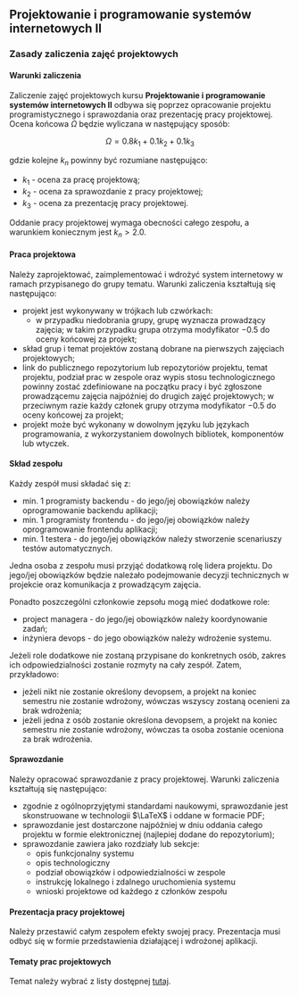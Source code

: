 ## Projektowanie i programowanie systemów internetowych II
### Zasady zaliczenia zajęć projektowych

#### Warunki zaliczenia

Zaliczenie zajęć projektowych kursu **Projektowanie i programowanie systemów internetowych II** odbywa się poprzez opracowanie projektu programistycznego i sprawozdania oraz prezentację pracy projektowej. Ocena końcowa $\Omega$ będzie wyliczana w następujący sposób:

$$ \Omega = 0.8k_1 + 0.1k_2 + 0.1k_3 $$

gdzie kolejne $k_n$ powinny być rozumiane następująco:

- $k_1$ - ocena za pracę projektową;
- $k_2$ - ocena za sprawozdanie z pracy projektowej;
- $k_3$ - ocena za prezentację pracy projektowej.

Oddanie pracy projektowej wymaga obecności całego zespołu, a warunkiem koniecznym jest $k_n > 2.0$.

#### Praca projektowa

Należy zaprojektować, zaimplementować i wdrożyć system internetowy w ramach przypisanego do grupy tematu. Warunki zaliczenia kształtują się następująco:
- projekt jest wykonywany w trójkach lub czwórkach:
  - w przypadku niedobrania grupy, grupę wyznacza prowadzący zajęcia; w takim przypadku grupa otrzyma modyfikator $-0.5$ do oceny końcowej za projekt;
- skład grup i temat projektów zostaną dobrane na pierwszych zajęciach projektowych;
- link do publicznego repozytorium lub repozytoriów projektu, temat projektu, podział prac w zespole oraz wypis stosu technologicznego powinny zostać zdefiniowane na początku pracy i być zgłoszone prowadzącemu zajęcia najpóźniej do drugich zajęć projektowych; w przeciwnym razie każdy członek grupy otrzyma modyfikator $-0.5$ do oceny końcowej za projekt; 
- projekt może być wykonany w dowolnym języku lub językach programowania, z wykorzystaniem dowolnych bibliotek, komponentów lub wtyczek.

#### Skład zespołu
Każdy zespół musi składać się z:
* min. 1 programisty backendu - do jego/jej obowiązków należy oprogramowanie backendu aplikacji;
* min. 1 programisty frontendu - do jego/jej obowiązków należy oprogramowanie frontendu aplikacji;
* min. 1 testera - do jego/jej obowiązków należy stworzenie scenariuszy testów automatycznych.

Jedna osoba z zespołu musi przyjąć dodatkową rolę lidera projektu. Do jego/jej obowiązków będzie należało podejmowanie decyzji technicznych w projekcie oraz komunikacja z prowadzącym zajęcia.

Ponadto poszczególni członkowie zepsołu mogą mieć dodatkowe role:
* project managera - do jego/jej obowiązków należy koordynowanie zadań;
* inżyniera devops - do jego obowiązków należy wdrożenie systemu.

Jeżeli role dodatkowe nie zostaną przypisane do konkretnych osób, zakres ich odpowiedzialności zostanie rozmyty na cały zespół. Zatem, przykładowo:
* jeżeli nikt nie zostanie określony devopsem, a projekt na koniec semestru nie zostanie wdrożony, wówczas wszyscy zostaną ocenieni za brak wdrożenia;
* jeżeli jedna z osób zostanie określona devopsem, a projekt na koniec semestru nie zostanie wdrożony, wówczas ta osoba zostanie oceniona za brak wdrożenia.

#### Sprawozdanie
Należy opracować sprawozdanie z pracy projektowej. Warunki zaliczenia kształtują się następująco:
- zgodnie z ogólnoprzyjętymi standardami naukowymi, sprawozdanie jest skonstruowane w technologii $\LaTeX$ i oddane w formacie PDF;
- sprawozdanie jest dostarczone najpóźniej w dniu oddania całego projektu w formie elektronicznej (najlepiej dodane do repozytorium);
- sprawozdanie zawiera jako rozdziały lub sekcje:
    - opis funkcjonalny systemu
    - opis technologiczny
    - podział obowiązków i odpowiedzialności w zespole
    - instrukcję lokalnego i zdalnego uruchomienia systemu
    - wnioski projektowe od każdego z członków zespołu

#### Prezentacja pracy projektowej
Należy przestawić całym zespołem efekty swojej pracy. Prezentacja musi odbyć się w formie przedstawienia działającej i wdrożonej aplikacji.

#### Tematy prac projektowych
Temat należy wybrać z listy dostępnej [tutaj](./ppsi2/2024.md).
